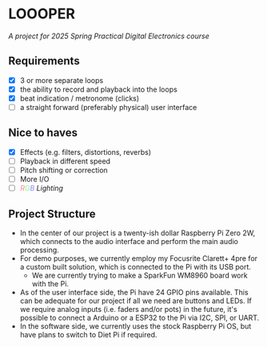 # LOOOPER

*A project for 2025 Spring Practical Digital Electronics course*

## Requirements

- [x] 3 or more separate loops
- [x] the ability to record and playback into the loops
- [x] beat indication / metronome (clicks)
- [ ] a straight forward (preferably physical) user interface

## Nice to haves

- [x] Effects (e.g. filters, distortions, reverbs)
- [ ] Playback in different speed
- [ ] Pitch shifting or correction
- [ ] More I/O
- [ ] *<span style="color:#F88;">R</span><span style="color:#8F8;">G</span><span style="color:#88F;">B</span> Lighting*

## Project Structure

- In the center of our project is a twenty-ish dollar Raspberry Pi Zero 2W, which connects to the audio interface and perform the main audio processing.
- For demo purposes, we currently employ my Focusrite Clarett+ 4pre for a custom built solution, which is connected to the Pi with its USB port.
  - We are currently trying to make a SparkFun WM8960 board work with the Pi.
- As of the user interface side, the Pi have 24 GPIO pins available. This can be adequate for our project if all we need are buttons and LEDs. If we require analog inputs (i.e. faders and/or pots) in the future, it's possible to connect a Arduino or a ESP32 to the Pi via I2C, SPI, or UART.
- In the software side, we currently uses the stock Raspberry Pi OS, but have plans to switch to Diet Pi if required.
